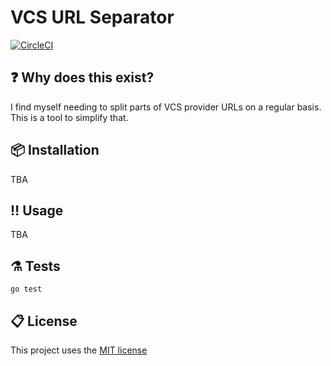 # VCS URL Separator

[![CircleCI](https://circleci.com/gh/burtawicz/vcs-url-separator/tree/main.svg?style=svg)](https://circleci.com/gh/burtawicz/vcs-url-separator/tree/main)

## :question: Why does this exist?
I find myself needing to split parts of VCS provider URLs on a regular basis. This is a tool to simplify that.

## :package: Installation
TBA

## :bangbang: Usage
TBA

## :alembic: Tests
`go test`

## :clipboard: License
This project uses the [MIT license](https://github.com/burtawicz/vcs-url-separator/blob/main/LICENSE.txt)
